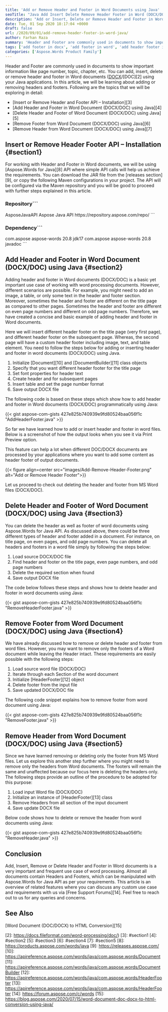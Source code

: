 ```yaml
---
title: 'Add or Remove Header and Footer in Word Documents using Java'
seoTitle: "Java Add Insert Delete Remove Header Footer in Word (DOCX/DOC)"
description: "Add or Insert, Delete or Remove Header and Footer in Word Documents (DOCX/DOC) programatically using Java. Image, table, text header footer."
date: Tue, 01 Sep 2020 18:17:04 +0000
draft: false
url: /2020/09/01/add-remove-header-footer-in-word-java/
author: Farhan Raza
summary: 'Header and Footer are commonly used in documents to show important information like page number, topic, chapter, etc. You can add, insert, delete or remove header and footer in Word documents (DOCX/DOC) using your Java applications. In this article, we will be learning about adding or removing headers and footers.'
tags: ['add footer in docx', 'add footer in word', 'add header footer in word', 'add header in docx', 'add header in word', 'footer in word', 'header in word', 'remove header footer in word']
categories: ['Aspose.Words Product Family']
---
```


Header and Footer are commonly used in documents to show important information like page number, topic, chapter, etc. You can add, insert, delete or remove header and footer in Word documents ([DOCX][1]/[DOC][2] using your Java applications. In this article, we will be learning about adding or removing headers and footers. Following are the topics that we will be exploring in detail:

*   [Insert or Remove Header and Footer API – Installation][3]
*   [Add Header and Footer in Word Document (DOCX/DOC) using Java][4]
*   [Delete Header and Footer of Word Document (DOCX/DOC) using Java][5]
*   [Remove Footer from Word Document (DOCX/DOC) using Java][6]
*   [Remove Header from Word Document (DOCX/DOC) using Java][7]

## Insert or Remove Header Footer API – Installation {#section1}

For working with Header and Footer in Word documents, we will be using [Aspose.Words for Java][8] API where simple API calls will help us achieve the requirements. You can download the JAR file from the [releases section][9], or copy the following Maven configurations in your project. The API will be configured via the Maven repository and you will be good to proceed with further steps explained in this article.

### Repository```
<repositories>
    <repository>
        <id>AsposeJavaAPI</id>
        <name>Aspose Java API</name>
        <url>https://repository.aspose.com/repo/</url>
    </repository>
</repositories>
```

### Dependency```
<dependencies>
    <dependency>
        <groupId>com.aspose</groupId>
        <artifactId>aspose-words</artifactId>
        <version>20.8</version>
        <classifier>jdk17</classifier>
    </dependency>
    <dependency>
        <groupId>com.aspose</groupId>
        <artifactId>aspose-words</artifactId>
        <version>20.8</version>
        <classifier>javadoc</classifier>
    </dependency>
</dependencies>
```

## Add Header and Footer in Word Document (DOCX/DOC) using Java {#section2}

Adding header and footer in Word documents (DOCX/DOC) is a basic yet important use case of working with word processing documents. However, different scenarios are possible. For example, you might need to add an image, a table, or only some text in the header and footer section. Moreover, sometimes the header and footer are different on the title page as compared to other pages. Sometimes the header and footer are different on even page numbers and different on odd page numbers. Therefore, we have created a concise and basic example of adding header and footer in Word documents.

Here we will insert different header footer on the title page (very first page), and different header footer on the subsequent page. Whereas, the second page will have a custom header footer including image, text, and table element. You need to follow the steps below for adding or inserting header and footer in word documents (DOCX/DOC) using Java.

1.  Initialize [Document][10] and [DocumentBuilder][11] class objects
2.  Specify that you want different header footer for the title page
3.  Set font properties for header text
4.  Create header and for subsequent pages
5.  Insert table and set the page number format
6.  Save output DOCX file

The following code is based on these steps which show how to add header and footer in Word documents (DOCX/DOC) programmatically using Java:

{{< gist aspose-com-gists 427e825b740939e9fd80524baa056f1c "AddHeaderFooter.java" >}}

So far we have learned how to add or insert header and footer in word files. Below is a screenshot of how the output looks when you see it via Print Preview option.

This feature can help a lot when different DOC/DOCX documents are processed by your applications where you want to add some content as header footer of output documents.



{{< figure align=center src="images/Add-Remove-Header-Footer.png" alt="Add or Remove Header Footer">}}


Let us proceed to check out deleting the header and footer from MS Word files (DOCX/DOC).

## Delete Header and Footer of Word Document (DOCX/DOC) using Java {#section3}

You can delete the header as well as footer of word documents using Aspose.Words for Java API. As discussed above, there could be three different types of header and footer added in a document. For instance, on title page, on even pages, and odd page numbers. You can delete all headers and footers in a word file simply by following the steps below:

1.  Load source DOCX/DOC file
2.  Find header and footer on the title page, even page numbers, and odd page numbers
3.  Delete the required section when found
4.  Save output DOCX file

The code below follows these steps and shows how to delete header and footer in word documents using Java:

{{< gist aspose-com-gists 427e825b740939e9fd80524baa056f1c "RemoveHeaderFooter.java" >}}

## Remove Footer from Word Document (DOCX/DOC) using Java {#section4}

We have already discussed how to remove or delete header and footer from word files. However, you may want to remove only the footers of a Word document while leaving the Header intact. These requirements are easily possible with the following steps:

1.  Load source word file (DOCX/DOC)
2.  Iterate through each Section of the word document
3.  Initialize [HeaderFooter][12] object
4.  Delete footer from the input file
5.  Save updated DOCX/DOC file

The following code snippet explains how to remove footer from word document using Java:

{{< gist aspose-com-gists 427e825b740939e9fd80524baa056f1c "RemoveFooter.java" >}}

## Remove Header from Word Document (DOCX/DOC) using Java {#section5}

Since we have learned removing or deleting only the footer from MS Word files. Let us explore this another step further where you might need to remove only the headers from Word documents. The footers will remain the same and unaffected because our focus here is deleting the headers only. The following steps provide an outline of the procedure to be adopted for this purpose:

1.  Load input Word file (DOCX/DOC)
2.  Initialize an instance of [HeaderFooter][13] class
3.  Remove Headers from all section of the input document
4.  Save update DOCX file

Below code shows how to delete or remove the header from word documents using Java:

{{< gist aspose-com-gists 427e825b740939e9fd80524baa056f1c "RemoveHeader.java" >}}

## Conclusion

Add, Insert, Remove or Delete Header and Footer in Word documents is a very important and frequent use case of word processing. Almost all documents contain Headers and Footers, which can be manipulated with Aspose.Words for Java API as per your requirements. This article is an overview of related features where you can discuss any custom use case and requirements with us via [Free Support Forums][14]. Feel free to reach out to us for any queries and concerns.

## See Also

[Word Document (DOC/DOCX) to HTML Conversion][15]




[1]: https://docs.fileformat.com/word-processing/docx/
[2]: https://docs.fileformat.com/word-processing/doc/)
[3]: #section1
[4]: #section2
[5]: #section3
[6]: #section4
[7]: #section5
[8]: https://products.aspose.com/words/java
[9]: https://releases.aspose.com/
[10]: https://apireference.aspose.com/words/java/com.aspose.words/Document
[11]: https://apireference.aspose.com/words/java/com.aspose.words/DocumentBuilder
[12]: https://apireference.aspose.com/words/java/com.aspose.words/HeaderFooter
[13]: https://apireference.aspose.com/words/java/com.aspose.words/HeaderFooter
[14]: https://forum.aspose.com/c/words
[15]: https://blog.aspose.com/2020/07/15/word-document-doc-docx-to-html-conversion-using-java/





